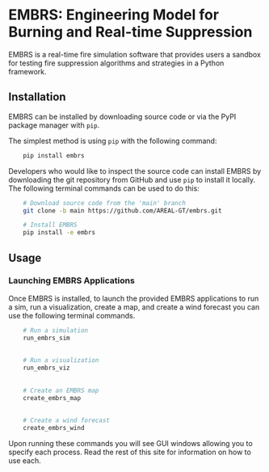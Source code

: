 # EMBRS: Engineering Model for Burning and Real-time Suppression

EMBRS is a real-time fire simulation software that provides users a sandbox for testing fire
suppression algorithms and strategies in a Python framework.

## Installation
EMBRS can be installed by downloading source code or via the PyPI package manager with `pip`.

The simplest method is using `pip` with the following command:

```bash
    pip install embrs
```

Developers who would like to inspect the source code can install EMBRS by downloading the git repository from GitHub and use `pip` to install it locally. The following terminal commands can be used to do this:

```bash
    # Download source code from the 'main' branch
    git clone -b main https://github.com/AREAL-GT/embrs.git

    # Install EMBRS
    pip install -e embrs

```

## Usage
### Launching EMBRS Applications
Once EMBRS is installed, to launch the provided EMBRS applications to run a sim, run a visualization, create a map, and create a wind forecast you can use the following terminal commands.

```bash
    # Run a simulation
    run_embrs_sim
    
    
    # Run a visualization
    run_embrs_viz
    
    
    # Create an EMBRS map
    create_embrs_map
    
    
    # Create a wind forecast
    create_embrs_wind

```

Upon running these commands you will see GUI windows allowing you to specify each process. Read the rest of this site for information on how to use each.
